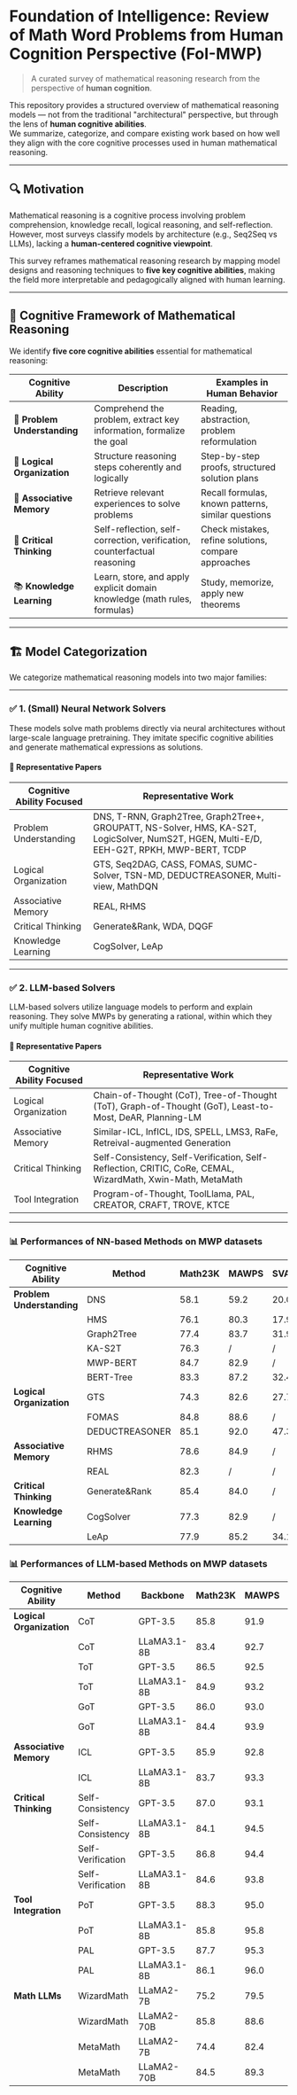 # Foundation of Intelligence: Review of Math Word Problems from Human Cognition Perspective (FoI-MWP)

> A curated survey of mathematical reasoning research from the perspective of **human cognition**.

This repository provides a structured overview of mathematical reasoning models — not from the traditional "architectural" perspective, but through the lens of **human cognitive abilities**.  
We summarize, categorize, and compare existing work based on how well they align with the core cognitive processes used in human mathematical reasoning.

---

## 🔍 Motivation

Mathematical reasoning is a cognitive process involving problem comprehension, knowledge recall, logical reasoning, and self-reflection.  
However, most surveys classify models by architecture (e.g., Seq2Seq vs LLMs), lacking a **human-centered cognitive viewpoint**.

This survey reframes mathematical reasoning research by mapping model designs and reasoning techniques to **five key cognitive abilities**, making the field more interpretable and pedagogically aligned with human learning.

---

## 🧠 Cognitive Framework of Mathematical Reasoning

We identify **five core cognitive abilities** essential for mathematical reasoning:

| Cognitive Ability | Description | Examples in Human Behavior |
|-------------------|-------------|-----------------------------|
| 🧭 **Problem Understanding** | Comprehend the problem, extract key information, formalize the goal | Reading, abstraction, problem reformulation |
| 🧩 **Logical Organization** | Structure reasoning steps coherently and logically | Step-by-step proofs, structured solution plans |
| 🔗 **Associative Memory** | Retrieve relevant experiences to solve problems | Recall formulas, known patterns, similar questions |
| 🧐 **Critical Thinking** | Self-reflection, self-correction, verification, counterfactual reasoning | Check mistakes, refine solutions, compare approaches |
| 📚 **Knowledge Learning** | Learn, store, and apply explicit domain knowledge (math rules, formulas) | Study, memorize, apply new theorems |

---

## 🏗️ Model Categorization

We categorize mathematical reasoning models into two major families:

---

### ✅ 1. **(Small) Neural Network Solvers**

These models solve math problems directly via neural architectures without large-scale language pretraining. They imitate specific cognitive abilities and generate mathematical expressions as solutions.

#### 📍 Representative Papers

| Cognitive Ability Focused | Representative Work |
|----------------------------|----------------------|
| Problem Understanding | DNS, T-RNN, Graph2Tree, Graph2Tree+, GROUPATT, NS-Solver, HMS, KA-S2T, LogicSolver, NumS2T, HGEN, Multi-E/D, EEH-G2T, RPKH, MWP-BERT, TCDP |
| Logical Organization | GTS, Seq2DAG, CASS, FOMAS, SUMC-Solver, TSN-MD, DEDUCTREASONER, Multi-view, MathDQN |
| Associative Memory | REAL, RHMS |
| Critical Thinking | Generate&Rank, WDA, DQGF |
| Knowledge Learning | CogSolver, LeAp |

---

### ✅ 2. **LLM-based Solvers**

LLM-based solvers utilize language models to perform and explain reasoning. They solve MWPs by generating a rational, within which they unify multiple human cognitive abilities.

#### 📍 Representative Papers

| Cognitive Ability Focused | Representative Work |
|-------------------|-------------------|
| Logical Organization | Chain-of-Thought (CoT), Tree-of-Thought (ToT), Graph-of-Thought (GoT), Least-to-Most, DeAR, Planning-LM |
| Associative Memory | Similar-ICL, InfICL, IDS, SPELL, LMS3, RaFe, Retreival-augmented Generation |
| Critical Thinking | Self-Consistency, Self-Verification, Self-Reflection, CRITIC, CoRe, CEMAL, WizardMath, Xwin-Math, MetaMath |
| Tool Integration | Program-of-Thought, ToolLlama, PAL, CREATOR, CRAFT, TROVE, KTCE |

---

### 📊 Performances of NN-based Methods on MWP datasets

| Cognitive Ability | Method | Math23K | MAWPS | SVAMP | MathQA |
|------------------|--------|---------|-------|-------|--------|
| **Problem Understanding** | DNS | 58.1 | 59.2 | 20.0 | / |
|  | HMS | 76.1 | 80.3 | 17.9 | / |
|  | Graph2Tree | 77.4 | 83.7 | 31.9 | 69.5 |
|  | KA-S2T | 76.3 | / | / | / |
|  | MWP-BERT | 84.7 | 82.9 | / | 76.2 |
|  | BERT-Tree | 83.3 | 87.2 | 32.4 | 73.8 |
| **Logical Organization** | GTS | 74.3 | 82.6 | 27.7 | / |
|  | FOMAS | 84.8 | 88.6 | / | / |
|  | DEDUCTREASONER | 85.1 | 92.0 | 47.3 | 78.6 |
| **Associative Memory** | RHMS | 78.6 | 84.9 | / | / |
|  | REAL | 82.3 | / | / | / |
| **Critical Thinking** | Generate&Rank | 85.4 | 84.0 | / | / |
| **Knowledge Learning** | CogSolver | 77.3 | 82.9 | / | / |
|  | LeAp | 77.9 | 85.2 | 34.1 | / |


### 📊 Performances of LLM-based Methods on MWP datasets

| Cognitive Ability | Method | Backbone | Math23K | MAWPS | SVAMP | MathQA | GSM8K |
|------------------|--------|---------|---------|-------|-------|--------|-------|
| **Logical Organization** | CoT | GPT-3.5 | 85.8 | 91.9 | 88.4 | 79.8 | 87.2 |
|  | CoT | LLaMA3.1-8B | 83.4 | 92.7 | 88.9 | 80.2 | 87.4 |
|  | ToT | GPT-3.5 | 86.5 | 92.5 | 89.7 | 80.8 | 88.8 |
|  | ToT | LLaMA3.1-8B | 84.9 | 93.2 | 90.0 | 81.0 | 89.2 |
|  | GoT | GPT-3.5 | 86.0 | 93.0 | 90.1 | 80.6 | 87.9 |
|  | GoT | LLaMA3.1-8B | 84.4 | 93.9 | 90.8 | 81.0 | 88.5 |
| **Associative Memory** | ICL | GPT-3.5 | 85.9 | 92.8 | 89.9 | 81.1 | 90.8 |
|  | ICL | LLaMA3.1-8B | 83.7 | 93.3 | 91.0 | 81.5 | 91.3 |
| **Critical Thinking** | Self-Consistency | GPT-3.5 | 87.0 | 93.1 | 91.7 | 81.4 | 90.5 |
|  | Self-Consistency | LLaMA3.1-8B | 84.1 | 94.5 | 91.9 | 81.7 | 91.2 |
|  | Self-Verification | GPT-3.5 | 86.8 | 94.4 | 90.6 | 82.5 | 91.6 |
|  | Self-Verification | LLaMA3.1-8B | 84.6 | 93.8 | 92.1 | 82.0 | 90.9 |
| **Tool Integration** | PoT | GPT-3.5 | 88.3 | 95.0 | 93.8 | 84.7 | 92.8 |
|  | PoT | LLaMA3.1-8B | 85.8 | 95.8 | 93.5 | 85.5 | 92.5 |
|  | PAL | GPT-3.5 | 87.7 | 95.3 | 92.5 | 83.1 | 93.0 |
|  | PAL | LLaMA3.1-8B | 86.1 | 96.0 | 93.7 | 82.4 | 93.4 |
| **Math LLMs** | WizardMath | LLaMA2-7B | 75.2 | 79.5 | 63.2 | 73.5 | 75.1 |
|  | WizardMath | LLaMA2-70B | 85.8 | 88.6 | 76.4 | 80.1 | 83.8 |
|  | MetaMath | LLaMA2-7B | 74.4 | 82.4 | 75.8 | 77.6 | 79.2 |
|  | MetaMath | LLaMA2-70B | 84.5 | 89.3 | 80.6 | 81.0 | 85.3 |
